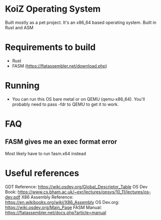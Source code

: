 # KoiZ Operating System
Built mostly as a pet project. It's an x86_64 based operating system.
Built in Rust and ASM

# Requirements to build
- Rust
- FASM (https://flatassembler.net/download.php)

# Running
- You can run this OS bare metal or on QEMU (qemu-x86_64). You'll probably need to pass -fdr to QEMU to get it to work.

# FAQ

## FASM gives me an exec format error
Most likely have to run fasm.x64 instead

# Useful references
GDT Reference: https://wiki.osdev.org/Global_Descriptor_Table 
OS Dev Book: https://www.cs.bham.ac.uk/~exr/lectures/opsys/10_11/lectures/os-dev.pdf
X86 Assembly Reference: https://en.wikibooks.org/wiki/X86_Assembly
OS Dev.org: https://wiki.osdev.org/Main_Page
FASM Manual: https://flatassembler.net/docs.php?article=manual